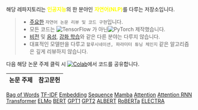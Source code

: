 해당 레파지토리는 <strong style="color: yellow;">인공지능</strong>의 한 분야인 <strong style="color: yellow;">자연어(NLP)</strong>를 다루는 저장소입니다.<br>
>- [주요한]() `자연어 논문 리뷰 및 코드 구현`입니다.<br>
>- 모든 코드는 ![TensorFlow](https://img.shields.io/badge/TensorFlow-FF6F00?style=for-the-badge&logo=tensorflow&logoColor=white)
가 아닌![PyTorch](https://img.shields.io/badge/PyTorch-EE4C2C?style=for-the-badge&logo=pytorch&logoColor=white) 제작했습니다.
>- [비전]() 및 [음성](), [강화 학습]()와 같은 다른 분야는 다루지 않습니다.<br>
>- 대표적인 모델만을 다루고 `할루시네이션, 파라미터 튜닝 체인지` 같은 알고리즘은 깊게 리뷰하지 않습니다.

다음 해당 논문 주제 클릭 시
 [![Colab](https://colab.research.google.com/assets/colab-badge.svg)](https://colab.research.google.com/여기에_노트북_URL을_입력하세요)에서 코드를 공유합니다.

|**논문 주제**|**참고문헌**|
|---|----|
[Bag of Words]()
[TF-IDF]()
[Embedding]()
[Sequence]()
[Mamba]()
[Attention]()
[Attention RNN]()
[Transformer]()
[ELMo]()
[BERT]()
[GPT1]()
[GPT2]()
[ALBERT]()
[RoBERTa]()
[ELECTRA]()
